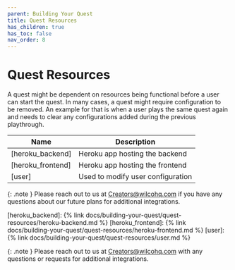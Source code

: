 ```yaml
---
parent: Building Your Quest
title: Quest Resources
has_children: true
has_toc: false
nav_order: 8
---
```


# Quest Resources

A quest might be dependent on resources being functional before a user can start the quest. In many cases, a quest might require configuration to be removed. An example for that is when a user plays the same quest again and needs to clear any configurations added during the previous playthrough.

| Name              | Description                       |
|-------------------|-----------------------------------|
| [heroku_backend]  | Heroku app hosting the backend    |
| [heroku_frontend] | Heroku app hosting the frontend   |
| [user]            | Used to modify user configuration |


{: .note }
Please reach out to us at [Creators@wilcohq.com](creators@wilcohq.com) if you have any questions about our future plans for additional integrations.  

[heroku_backend]: {% link docs/building-your-quest/quest-resources/heroku-backend.md %}
[heroku_frontend]: {% link docs/building-your-quest/quest-resources/heroku-frontend.md %}
[user]: {% link docs/building-your-quest/quest-resources/user.md %}

{: .note }
Please reach out to us at [Creators@wilcohq.com](creators@wilcohq.com) with any questions or requests for additional integrations. 